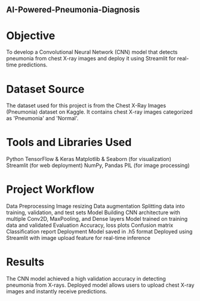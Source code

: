##  AI-Powered-Pneumonia-Diagnosis
# Objective
To develop a Convolutional Neural Network (CNN) model that detects pneumonia from chest X-ray images and deploy it using Streamlit for real-time predictions.

# Dataset Source
The dataset used for this project is from the Chest X-Ray Images (Pneumonia) dataset on Kaggle. It contains chest X-ray images categorized as 'Pneumonia' and 'Normal'.

# Tools and Libraries Used
Python
TensorFlow & Keras
Matplotlib & Seaborn (for visualization)
Streamlit (for web deployment)
NumPy, Pandas
PIL (for image processing)

# Project Workflow
Data Preprocessing
Image resizing
Data augmentation
Splitting data into training, validation, and test sets
Model Building
CNN architecture with multiple Conv2D, MaxPooling, and Dense layers
Model trained on training data and validated
Evaluation
Accuracy, loss plots
Confusion matrix
Classification report
Deployment
Model saved in .h5 format
Deployed using Streamlit with image upload feature for real-time inference

# Results
The CNN model achieved a high validation accuracy in detecting pneumonia from X-rays.
Deployed model allows users to upload chest X-ray images and instantly receive predictions.
